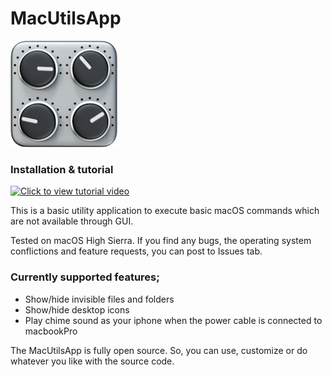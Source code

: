 # MacUtilsApp
![alt text](icon.png "Title")

### Installation & tutorial
[![Click to view tutorial video](http://img.youtube.com/vi/hDjdBSAk9Go/0.jpg)](http://www.youtube.com/watch?v=hDjdBSAk9Go)


This is a basic utility application to execute basic macOS commands which are not available through GUI.

Tested on macOS High Sierra. If you find any bugs, the operating system conflictions and feature requests, you can post to Issues tab.

### Currently supported features;

- Show/hide invisible files and folders
- Show/hide desktop icons
- Play chime sound as your iphone when the power cable is connected to macbookPro



The MacUtilsApp is fully open source. So, you can use, customize or do whatever you like with the source code.
